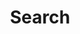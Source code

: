 ---
title: "Search" # in any language you want
layout: "search" # is necessary
# url: "/blog"
# description: "Description for Search"
summary: "search"
---